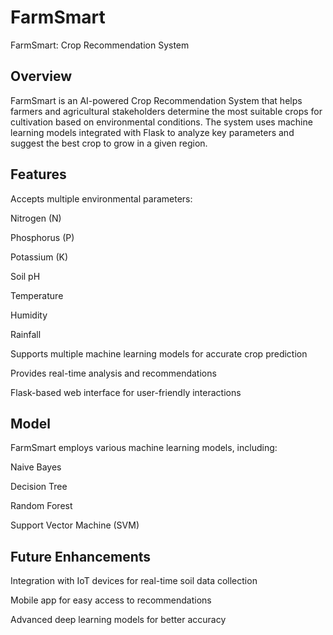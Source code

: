 # FarmSmart
FarmSmart: Crop Recommendation System
<h2>Overview</h2>  

FarmSmart is an AI-powered Crop Recommendation System that helps farmers and agricultural stakeholders determine the most suitable crops for cultivation based on environmental conditions. The system uses machine learning models integrated with Flask to analyze key parameters and suggest the best crop to grow in a given region.

<h2>Features</h2>  

Accepts multiple environmental parameters:

Nitrogen (N)

Phosphorus (P)

Potassium (K)

Soil pH

Temperature

Humidity

Rainfall

Supports multiple machine learning models for accurate crop prediction

Provides real-time analysis and recommendations

Flask-based web interface for user-friendly interactions




<h2>Model</h2>  

FarmSmart employs various machine learning models, including:

Naive Bayes

Decision Tree

Random Forest

Support Vector Machine (SVM)



<h2>Future Enhancements</h2>

Integration with IoT devices for real-time soil data collection

Mobile app for easy access to recommendations

Advanced deep learning models for better accuracy
